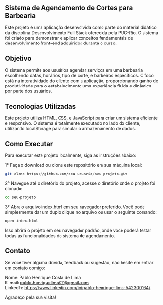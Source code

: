 ## Sistema de Agendamento de Cortes para Barbearia
Este projeto é uma aplicação desenvolvida como parte do material didático da disciplina Desenvolvimento Full Stack oferecida pela PUC-Rio. O sistema foi criado para demonstrar e aplicar conceitos fundamentais de desenvolvimento front-end adquiridos durante o curso.

## Objetivo
O sistema permite aos usuários agendar serviços em uma barbearia, escolhendo datas, horários, tipo de corte, e barbeiros específicos. O foco está na interatividade do cliente com a aplicação, proporcionando ganho de produtividade para o estabelecimento uma experiência fluida e dinâmica por parte dos usuários.


## Tecnologias Utilizadas
Este projeto utiliza HTML, CSS, e JavaScript para criar um sistema eficiente e responsivo. O sistema é totalmente executado no lado do cliente, utilizando localStorage para simular o armazenamento de dados.


## Como Executar
Para executar este projeto localmente, siga as instruções abaixo:

1° Faça o download ou clone este repositório em sua máquina local:

```bash
git clone https://github.com/seu-usuario/seu-projeto.git
```

2° Navegue até o diretório do projeto, acesse o diretório onde o projeto foi clonado:

```bash
cd seu-projeto
```

3° Abra o arquivo index.html em seu navegador preferido. Você pode simplesmente dar um duplo clique no arquivo ou usar o seguinte comando:

```bash
open index.html
```

Isso abrirá o projeto em seu navegador padrão, onde você poderá testar todas as funcionalidades do sistema de agendamento.

## Contato
Se você tiver alguma dúvida, feedback ou sugestão, não hesite em entrar em contato comigo:

Nome: Pablo Henrique Costa de Lima  
E-mail: pablo.henriquelima07@gmail.com  
LinkedIn: https://www.linkedin.com/in/pablo-henrique-lima-542300164/    

Agradeço pela sua visita!
